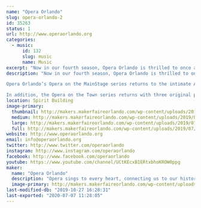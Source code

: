 ```yaml
---
name: "Opera Orlando"
slug: opera-orlando-2
id: 35263
status: 1
url: http://www.operaorlando.org
categories:
  - music:
      id: 132
      slug: music
      name: Music
excerpt: "Now in our fourth season, Opera Orlando is thrilled to once again partner with Maker Faire Orlando for a weekend of making music.  Join us Saturday and Sunday for performances featuring our extraordinarily talented local artists and youth company."
description: "Now in our fourth season, Opera Orlando is thrilled to once again partner with Maker Faire Orlando for a weekend of making music.  Join us in the Dark Side Saturday and Sunday for performances featuring our extraordinarily talented local artists and youth company as we bring you opera favorites and a preview of our upcoming season.

Opera Orlando’s Opera on the MainStage series returns to the intimate Alexis &amp; Jim Pugh Theater for their 2019–20 season. Enjoy three original productions featuring outstanding voices, stunning visuals, and musicians from the Orlando Philharmonic Orchestra. It is a season of laughter and heart with The Marriage of Figaro in November, the Florida premiere of All is Calm in December, and The Daughter of the Regiment in March. 

In addition, the Opera on the Town series returns with three original productions throughout the City Beautiful and beyond.  This season brings adventure, activism, and generosity with Amahl and the Night Visitors in December, The Girl of the Golden West in February, and The Very Last Green Thing in May."
location: Spirit Building
image-primary:
  thumbnail: http://makers.makerfaireorlando.com/wp-content/uploads/2019/07/2019-20-SEASON_Facebook-Cover-Photo-05-150x150.jpg
  medium: http://makers.makerfaireorlando.com/wp-content/uploads/2019/07/2019-20-SEASON_Facebook-Cover-Photo-05-300x167.jpg
  large: http://makers.makerfaireorlando.com/wp-content/uploads/2019/07/2019-20-SEASON_Facebook-Cover-Photo-05-1024x571.jpg
  full: http://makers.makerfaireorlando.com/wp-content/uploads/2019/07/2019-20-SEASON_Facebook-Cover-Photo-05.jpg
website: http://www.operaorlando.org
email: info@operaorlando.org
twitter: http://www.twitter.com/operaorlando
instagram: http://www.instagram.com/operaorlando
facebook: http://www.facebook.com/operaorlando
youtube: https://www.youtube.com/channel/UCtKEcxB1ERtxbhoKROW0ppg
maker:
  name: "Opera Orlando"
  description: "Opera sings to every heart, connecting us to our history, to our humanity, and to our community. It is Opera Orlando’s privilege and responsibility to carry on opera’s legacy by sharing emotionally compelling and unique stories. We strive to introduce audiences new and old to the beauty and splendor of the greatest of all art forms."
  image-primary: http://makers.makerfaireorlando.com/wp-content/uploads/2018/08/09CABE7C-49FA-4258-8651-5AFEBA1031DD.jpeg
last-modified-db: "2019-10-27 16:28:31"
last-exported: "2020-07-07 11:28:05"
---
```

